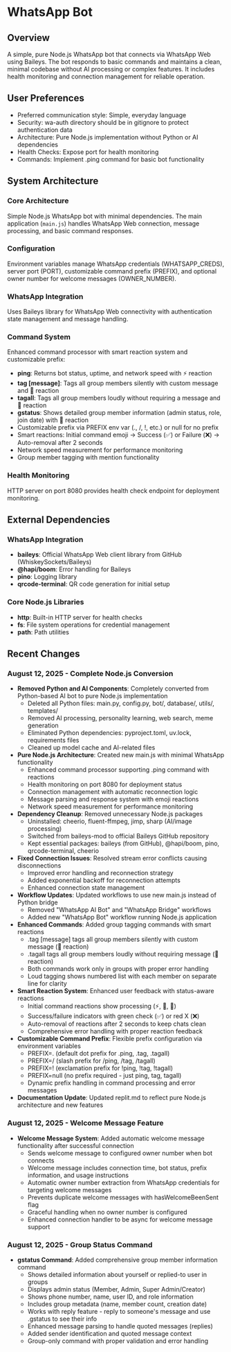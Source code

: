# WhatsApp Bot

## Overview
A simple, pure Node.js WhatsApp bot that connects via WhatsApp Web using Baileys. The bot responds to basic commands and maintains a clean, minimal codebase without AI processing or complex features. It includes health monitoring and connection management for reliable operation.

## User Preferences
- Preferred communication style: Simple, everyday language
- Security: wa-auth directory should be in gitignore to protect authentication data
- Architecture: Pure Node.js implementation without Python or AI dependencies
- Health Checks: Expose port for health monitoring
- Commands: Implement .ping command for basic bot functionality

## System Architecture
### Core Architecture
Simple Node.js WhatsApp bot with minimal dependencies. The main application (`main.js`) handles WhatsApp Web connection, message processing, and basic command responses.

### Configuration
Environment variables manage WhatsApp credentials (WHATSAPP_CREDS), server port (PORT), customizable command prefix (PREFIX), and optional owner number for welcome messages (OWNER_NUMBER).

### WhatsApp Integration
Uses Baileys library for WhatsApp Web connectivity with authentication state management and message handling.

### Command System
Enhanced command processor with smart reaction system and customizable prefix:
- **ping**: Returns bot status, uptime, and network speed with ⚡ reaction
- **tag [message]**: Tags all group members silently with custom message and 👥 reaction
- **tagall**: Tags all group members loudly without requiring a message and 🔔 reaction
- **gstatus**: Shows detailed group member information (admin status, role, join date) with 👤 reaction
- Customizable prefix via PREFIX env var (., /, !, etc.) or null for no prefix
- Smart reactions: Initial command emoji → Success (✅) or Failure (❌) → Auto-removal after 2 seconds
- Network speed measurement for performance monitoring
- Group member tagging with mention functionality

### Health Monitoring
HTTP server on port 8080 provides health check endpoint for deployment monitoring.

## External Dependencies
### WhatsApp Integration
- **baileys**: Official WhatsApp Web client library from GitHub (WhiskeySockets/Baileys)
- **@hapi/boom**: Error handling for Baileys
- **pino**: Logging library
- **qrcode-terminal**: QR code generation for initial setup

### Core Node.js Libraries
- **http**: Built-in HTTP server for health checks
- **fs**: File system operations for credential management
- **path**: Path utilities

## Recent Changes

### August 12, 2025 - Complete Node.js Conversion
- **Removed Python and AI Components**: Completely converted from Python-based AI bot to pure Node.js implementation
  - Deleted all Python files: main.py, config.py, bot/, database/, utils/, templates/
  - Removed AI processing, personality learning, web search, meme generation
  - Eliminated Python dependencies: pyproject.toml, uv.lock, requirements files
  - Cleaned up model cache and AI-related files
- **Pure Node.js Architecture**: Created new main.js with minimal WhatsApp functionality
  - Enhanced command processor supporting .ping command with reactions
  - Health monitoring on port 8080 for deployment status
  - Connection management with automatic reconnection logic
  - Message parsing and response system with emoji reactions
  - Network speed measurement for performance monitoring
- **Dependency Cleanup**: Removed unnecessary Node.js packages
  - Uninstalled: cheerio, fluent-ffmpeg, jimp, sharp (AI/image processing)
  - Switched from baileys-mod to official Baileys GitHub repository
  - Kept essential packages: baileys (from GitHub), @hapi/boom, pino, qrcode-terminal, cheerio
- **Fixed Connection Issues**: Resolved stream error conflicts causing disconnections
  - Improved error handling and reconnection strategy
  - Added exponential backoff for reconnection attempts
  - Enhanced connection state management
- **Workflow Updates**: Updated workflows to use new main.js instead of Python bridge
  - Removed "WhatsApp AI Bot" and "WhatsApp Bridge" workflows
  - Added new "WhatsApp Bot" workflow running Node.js application
- **Enhanced Commands**: Added group tagging commands with smart reactions
  - .tag [message] tags all group members silently with custom message (👥 reaction)
  - .tagall tags all group members loudly without requiring message (🔔 reaction)
  - Both commands work only in groups with proper error handling
  - Loud tagging shows numbered list with each member on separate line for clarity
- **Smart Reaction System**: Enhanced user feedback with status-aware reactions
  - Initial command reactions show processing (⚡, 👥, 🔔)
  - Success/failure indicators with green check (✅) or red X (❌)
  - Auto-removal of reactions after 2 seconds to keep chats clean
  - Comprehensive error handling with proper reaction feedback
- **Customizable Command Prefix**: Flexible prefix configuration via environment variables
  - PREFIX=. (default dot prefix for .ping, .tag, .tagall)
  - PREFIX=/ (slash prefix for /ping, /tag, /tagall)
  - PREFIX=! (exclamation prefix for !ping, !tag, !tagall)
  - PREFIX=null (no prefix required - just ping, tag, tagall)
  - Dynamic prefix handling in command processing and error messages
- **Documentation Update**: Updated replit.md to reflect pure Node.js architecture and new features

### August 12, 2025 - Welcome Message Feature
- **Welcome Message System**: Added automatic welcome message functionality after successful connection
  - Sends welcome message to configured owner number when bot connects
  - Welcome message includes connection time, bot status, prefix information, and usage instructions
  - Automatic owner number extraction from WhatsApp credentials for targeting welcome messages
  - Prevents duplicate welcome messages with hasWelcomeBeenSent flag
  - Graceful handling when no owner number is configured
  - Enhanced connection handler to be async for welcome message support

### August 12, 2025 - Group Status Command
- **gstatus Command**: Added comprehensive group member information command
  - Shows detailed information about yourself or replied-to user in groups
  - Displays admin status (Member, Admin, Super Admin/Creator)
  - Shows phone number, name, user ID, and role information
  - Includes group metadata (name, member count, creation date)
  - Works with reply feature - reply to someone's message and use .gstatus to see their info
  - Enhanced message parsing to handle quoted messages (replies)
  - Added sender identification and quoted message context
  - Group-only command with proper validation and error handling